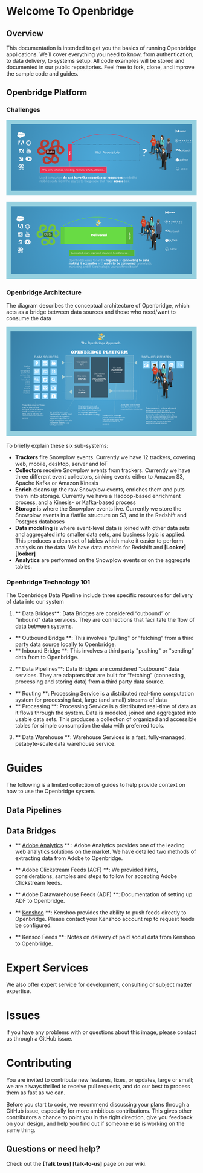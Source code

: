 # Welcome To Openbridge


## Overview

This documentation is intended to get you the basics of running Openbridge applications. We’ll cover everything you need to know, from authentication, to data delivery, to systems setup. All code examples will be stored and documented in our public repositories.
Feel free to fork, clone, and improve the sample code and guides.

## Openbridge Platform

### Challenges
![gap](./images/data-gap.png)



![gap](./images/data-access.png)


### Openbridge Architecture

The diagram describes the conceptual architecture of Openbridge, which acts as a bridge between data sources and those who need/want to consume the data

![architecture](./images/architecture.png)


To briefly explain these six sub-systems:

* **Trackers** fire Snowplow events. Currently we have 12 trackers, covering web, mobile, desktop, server and IoT
* **Collectors** receive Snowplow events from trackers. Currently we have three different event collectors, sinking events either to Amazon S3, Apache Kafka or Amazon Kinesis
* **Enrich** cleans up the raw Snowplow events, enriches them and puts them into storage. Currently we have a Hadoop-based enrichment process, and a Kinesis- or Kafka-based process
* **Storage** is where the Snowplow events live. Currently we store the Snowplow events in a flatfile structure on S3, and in the Redshift and Postgres databases
* **Data modeling** is where event-level data is joined with other data sets and aggregated into smaller data sets, and business logic is applied. This produces a clean set of tables which make it easier to perform analysis on the data. We have data models for Redshift and **[Looker] [looker]**
* **Analytics** are performed on the Snowplow events or on the aggregate tables.

### Openbridge Technology 101
The Openbridge Data Pipeline include three specific resources for delivery of data into our system

1. ** Data Bridges**: Data Bridges are considered “outbound” or "inbound" data services. They are connections that facilitate the flow of data between systems.
 - ** Outbound Bridge **: This involves "pulling" or "fetching” from a third party data source locally to Openbridge.
 - ** Inbound Bridge **: This involves a third party "pushing" or "sending” data from to Openbridge.
2. ** Data Pipelines**: Data Bridges are considered “outbound” data services. They are adapters that are built for “fetching”  (connecting, processing and storing data) from a third party data source.
 - ** Routing **: Processing Service is a distributed real-time computation system for processing fast, large (and small) streams of data
 - ** Processing **: Processing Service is a distributed real-time of data as it flows through the system. Data is modeled, joined and aggregated  into usable data sets. This produces a collection of organized and accessible tables for simple consumption the data with preferred tools.
3. ** Data Warehouse **: Warehouse Services is a fast, fully-managed, petabyte-scale data warehouse service.


# Guides
The following is a limited collection of guides to help provide context on how to use the Openbridge system.

## Data Pipelines


## Data Bridges

- ** [Adobe Analytics](http://www.adobe.com/solutions/digital-analytics.html) ** : Adobe Analytics provides one of the leading web analytics solutions on the market. We have detailed two methods of extracting data from Adobe to Openbridge.

 - ** Adobe Clickstream Feeds (ACF) **: We provided hints, considerations, samples and steps to follow for accepting Adobe Clickstream feeds.</p>

 - ** Adobe Datawarehouse Feeds (ADF) **: Documentation of setting up ADF to Openbridge.</p>

</ul>

- ** [Kenshoo](http://kenshoo.com) **: Kenshoo provides the ability to push feeds directly to Openbridge. Please contact your Kenshoo account rep to request feeds be configured.

 - ** Kensoo Feeds **: Notes on delivery of paid social data from Kenshoo to Openbridge.


# Expert Services
We also offer expert service for development, consulting or subject matter expertise.

# Issues

If you have any problems with or questions about this image, please contact us through a GitHub issue.

# Contributing

You are invited to contribute new features, fixes, or updates, large or small; we are always thrilled to receive pull requests, and do our best to process them as fast as we can.

Before you start to code, we recommend discussing your plans through a GitHub issue, especially for more ambitious contributions. This gives other contributors a chance to point you in the right direction, give you feedback on your design, and help you find out if someone else is working on the same thing.



## Questions or need help?

Check out the **[Talk to us] [talk-to-us]** page on our wiki.
